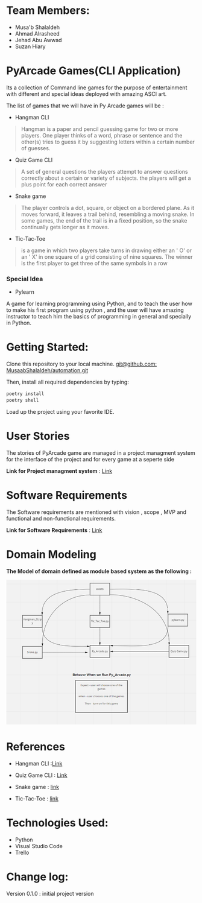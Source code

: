 # **Team Members:** 
* Musa'b Shalaldeh 
* Ahmad Alrasheed
* Jehad Abu Awwad
* Suzan Hiary
# PyArcade Games(CLI Application)

Its a collection of Command line games  for the purpose of entertainment with different and special ideas deployed with amazing ASCI art.

The list of games that we will have in Py Arcade games will be :

* Hangman CLI

> Hangman is a paper and pencil guessing game for two or more players. One player thinks of a word, phrase or sentence and the other(s) tries to guess it by suggesting letters within a certain number of guesses.

* Quiz Game CLI

> A set of  general questions the  players attempt to answer questions correctly about a certain or variety of subjects. the players will get a plus point for each correct answer

* Snake game

> The player controls a dot, square, or object on a bordered plane. As it moves forward, it leaves a trail behind, resembling a moving snake. In some games, the end of the trail is in a fixed position, so the snake continually gets longer as it moves.

* Tic-Tac-Toe

> is a game in which two players take turns in drawing either an ' O' or an ' X' in one square of a grid consisting of nine squares. The winner is the first player to get three of the same symbols in a row

### Special Idea

* Pylearn

A game for learning programming using Python, and to teach the user how to make his first program using python , and the user will have amazing instructor to teach him the basics of programming in general and specially in Python.

# Getting Started:

Clone this repository to your local machine. [git@github.com: MusaabShalaldeh/automation.git]()

Then, install all required dependencies by typing:
```bash
poetry install
poetry shell
```
Load up the project using your favorite IDE.

# User Stories

The stories of PyArcade game are managed in a project managment system for the interface of the project and for every game at a seperte side

**Link for Project managment system** : [Link](https://trello.com/b/7Hd4NGWM/pyarcade-game)

# Software Requirements

The Software requirements are mentioned with vision , scope , MVP and functional and non-functional requirements.

**Link for Software Requirements** : [Link](requirements.md)

# Domain Modeling

**The Model of domain defined as module based system as the following :**

![Domain Model](assets/domain_model.png)

# References
* Hangman CLI :[Link](https://codereview.stackexchange.com/questions/214471/display-command-line-hangman)

* Quiz Game CLI : [Link](https://northcoders.com/company/blog/how-do-you-make-a-command-line-quiz-generator)

* Snake game : [link](https://www.edureka.co/blog/snake-game-with-pygame/)

* Tic-Tac-Toe : [link](https://geekflare.com/tic-tac-toe-python-code/)
# Technologies Used:
* Python
* Visual Studio Code 
* Trello 
# Change log:

Version 0.1.0 : initial project version
